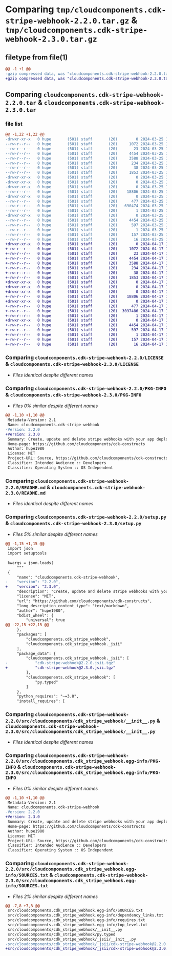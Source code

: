 # Comparing `tmp/cloudcomponents.cdk-stripe-webhook-2.2.0.tar.gz` & `tmp/cloudcomponents.cdk-stripe-webhook-2.3.0.tar.gz`

## filetype from file(1)

```diff
@@ -1 +1 @@
-gzip compressed data, was "cloudcomponents.cdk-stripe-webhook-2.2.0.tar", last modified: Mon Mar 25 18:26:26 2024, max compression
+gzip compressed data, was "cloudcomponents.cdk-stripe-webhook-2.3.0.tar", last modified: Wed Apr 17 18:36:23 2024, max compression
```

## Comparing `cloudcomponents.cdk-stripe-webhook-2.2.0.tar` & `cloudcomponents.cdk-stripe-webhook-2.3.0.tar`

### file list

```diff
@@ -1,22 +1,22 @@
-drwxr-xr-x   0 hupe       (501) staff       (20)        0 2024-03-25 18:26:26.854843 cloudcomponents.cdk-stripe-webhook-2.2.0/
--rw-r--r--   0 hupe       (501) staff       (20)     1072 2024-03-25 18:26:23.000000 cloudcomponents.cdk-stripe-webhook-2.2.0/LICENSE
--rw-r--r--   0 hupe       (501) staff       (20)       23 2024-03-25 18:26:23.000000 cloudcomponents.cdk-stripe-webhook-2.2.0/MANIFEST.in
--rw-r--r--   0 hupe       (501) staff       (20)     4454 2024-03-25 18:26:26.854595 cloudcomponents.cdk-stripe-webhook-2.2.0/PKG-INFO
--rw-r--r--   0 hupe       (501) staff       (20)     3588 2024-03-25 18:26:23.000000 cloudcomponents.cdk-stripe-webhook-2.2.0/README.md
--rw-r--r--   0 hupe       (501) staff       (20)      234 2024-03-25 18:26:23.000000 cloudcomponents.cdk-stripe-webhook-2.2.0/pyproject.toml
--rw-r--r--   0 hupe       (501) staff       (20)       38 2024-03-25 18:26:26.854887 cloudcomponents.cdk-stripe-webhook-2.2.0/setup.cfg
--rw-r--r--   0 hupe       (501) staff       (20)     1853 2024-03-25 18:26:23.000000 cloudcomponents.cdk-stripe-webhook-2.2.0/setup.py
-drwxr-xr-x   0 hupe       (501) staff       (20)        0 2024-03-25 18:26:26.851904 cloudcomponents.cdk-stripe-webhook-2.2.0/src/
-drwxr-xr-x   0 hupe       (501) staff       (20)        0 2024-03-25 18:26:26.851956 cloudcomponents.cdk-stripe-webhook-2.2.0/src/cloudcomponents/
-drwxr-xr-x   0 hupe       (501) staff       (20)        0 2024-03-25 18:26:26.853601 cloudcomponents.cdk-stripe-webhook-2.2.0/src/cloudcomponents/cdk_stripe_webhook/
--rw-r--r--   0 hupe       (501) staff       (20)    18806 2024-03-25 18:26:23.000000 cloudcomponents.cdk-stripe-webhook-2.2.0/src/cloudcomponents/cdk_stripe_webhook/__init__.py
-drwxr-xr-x   0 hupe       (501) staff       (20)        0 2024-03-25 18:26:26.853893 cloudcomponents.cdk-stripe-webhook-2.2.0/src/cloudcomponents/cdk_stripe_webhook/_jsii/
--rw-r--r--   0 hupe       (501) staff       (20)      477 2024-03-25 18:26:23.000000 cloudcomponents.cdk-stripe-webhook-2.2.0/src/cloudcomponents/cdk_stripe_webhook/_jsii/__init__.py
--rw-r--r--   0 hupe       (501) staff       (20)   690474 2024-03-25 18:26:23.000000 cloudcomponents.cdk-stripe-webhook-2.2.0/src/cloudcomponents/cdk_stripe_webhook/_jsii/cdk-stripe-webhook@2.2.0.jsii.tgz
--rw-r--r--   0 hupe       (501) staff       (20)        1 2024-03-25 18:26:23.000000 cloudcomponents.cdk-stripe-webhook-2.2.0/src/cloudcomponents/cdk_stripe_webhook/py.typed
-drwxr-xr-x   0 hupe       (501) staff       (20)        0 2024-03-25 18:26:26.853289 cloudcomponents.cdk-stripe-webhook-2.2.0/src/cloudcomponents.cdk_stripe_webhook.egg-info/
--rw-r--r--   0 hupe       (501) staff       (20)     4454 2024-03-25 18:26:26.000000 cloudcomponents.cdk-stripe-webhook-2.2.0/src/cloudcomponents.cdk_stripe_webhook.egg-info/PKG-INFO
--rw-r--r--   0 hupe       (501) staff       (20)      597 2024-03-25 18:26:26.000000 cloudcomponents.cdk-stripe-webhook-2.2.0/src/cloudcomponents.cdk_stripe_webhook.egg-info/SOURCES.txt
--rw-r--r--   0 hupe       (501) staff       (20)        1 2024-03-25 18:26:26.000000 cloudcomponents.cdk-stripe-webhook-2.2.0/src/cloudcomponents.cdk_stripe_webhook.egg-info/dependency_links.txt
--rw-r--r--   0 hupe       (501) staff       (20)      157 2024-03-25 18:26:26.000000 cloudcomponents.cdk-stripe-webhook-2.2.0/src/cloudcomponents.cdk_stripe_webhook.egg-info/requires.txt
--rw-r--r--   0 hupe       (501) staff       (20)       16 2024-03-25 18:26:26.000000 cloudcomponents.cdk-stripe-webhook-2.2.0/src/cloudcomponents.cdk_stripe_webhook.egg-info/top_level.txt
+drwxr-xr-x   0 hupe       (501) staff       (20)        0 2024-04-17 18:36:23.683142 cloudcomponents.cdk-stripe-webhook-2.3.0/
+-rw-r--r--   0 hupe       (501) staff       (20)     1072 2024-04-17 18:36:20.000000 cloudcomponents.cdk-stripe-webhook-2.3.0/LICENSE
+-rw-r--r--   0 hupe       (501) staff       (20)       23 2024-04-17 18:36:20.000000 cloudcomponents.cdk-stripe-webhook-2.3.0/MANIFEST.in
+-rw-r--r--   0 hupe       (501) staff       (20)     4454 2024-04-17 18:36:23.682845 cloudcomponents.cdk-stripe-webhook-2.3.0/PKG-INFO
+-rw-r--r--   0 hupe       (501) staff       (20)     3588 2024-04-17 18:36:20.000000 cloudcomponents.cdk-stripe-webhook-2.3.0/README.md
+-rw-r--r--   0 hupe       (501) staff       (20)      234 2024-04-17 18:36:20.000000 cloudcomponents.cdk-stripe-webhook-2.3.0/pyproject.toml
+-rw-r--r--   0 hupe       (501) staff       (20)       38 2024-04-17 18:36:23.683186 cloudcomponents.cdk-stripe-webhook-2.3.0/setup.cfg
+-rw-r--r--   0 hupe       (501) staff       (20)     1853 2024-04-17 18:36:20.000000 cloudcomponents.cdk-stripe-webhook-2.3.0/setup.py
+drwxr-xr-x   0 hupe       (501) staff       (20)        0 2024-04-17 18:36:23.677720 cloudcomponents.cdk-stripe-webhook-2.3.0/src/
+drwxr-xr-x   0 hupe       (501) staff       (20)        0 2024-04-17 18:36:23.677786 cloudcomponents.cdk-stripe-webhook-2.3.0/src/cloudcomponents/
+drwxr-xr-x   0 hupe       (501) staff       (20)        0 2024-04-17 18:36:23.679774 cloudcomponents.cdk-stripe-webhook-2.3.0/src/cloudcomponents/cdk_stripe_webhook/
+-rw-r--r--   0 hupe       (501) staff       (20)    18806 2024-04-17 18:36:20.000000 cloudcomponents.cdk-stripe-webhook-2.3.0/src/cloudcomponents/cdk_stripe_webhook/__init__.py
+drwxr-xr-x   0 hupe       (501) staff       (20)        0 2024-04-17 18:36:23.680172 cloudcomponents.cdk-stripe-webhook-2.3.0/src/cloudcomponents/cdk_stripe_webhook/_jsii/
+-rw-r--r--   0 hupe       (501) staff       (20)      477 2024-04-17 18:36:20.000000 cloudcomponents.cdk-stripe-webhook-2.3.0/src/cloudcomponents/cdk_stripe_webhook/_jsii/__init__.py
+-rw-r--r--   0 hupe       (501) staff       (20)  3097486 2024-04-17 18:36:20.000000 cloudcomponents.cdk-stripe-webhook-2.3.0/src/cloudcomponents/cdk_stripe_webhook/_jsii/cdk-stripe-webhook@2.3.0.jsii.tgz
+-rw-r--r--   0 hupe       (501) staff       (20)        1 2024-04-17 18:36:20.000000 cloudcomponents.cdk-stripe-webhook-2.3.0/src/cloudcomponents/cdk_stripe_webhook/py.typed
+drwxr-xr-x   0 hupe       (501) staff       (20)        0 2024-04-17 18:36:23.679406 cloudcomponents.cdk-stripe-webhook-2.3.0/src/cloudcomponents.cdk_stripe_webhook.egg-info/
+-rw-r--r--   0 hupe       (501) staff       (20)     4454 2024-04-17 18:36:23.000000 cloudcomponents.cdk-stripe-webhook-2.3.0/src/cloudcomponents.cdk_stripe_webhook.egg-info/PKG-INFO
+-rw-r--r--   0 hupe       (501) staff       (20)      597 2024-04-17 18:36:23.000000 cloudcomponents.cdk-stripe-webhook-2.3.0/src/cloudcomponents.cdk_stripe_webhook.egg-info/SOURCES.txt
+-rw-r--r--   0 hupe       (501) staff       (20)        1 2024-04-17 18:36:23.000000 cloudcomponents.cdk-stripe-webhook-2.3.0/src/cloudcomponents.cdk_stripe_webhook.egg-info/dependency_links.txt
+-rw-r--r--   0 hupe       (501) staff       (20)      157 2024-04-17 18:36:23.000000 cloudcomponents.cdk-stripe-webhook-2.3.0/src/cloudcomponents.cdk_stripe_webhook.egg-info/requires.txt
+-rw-r--r--   0 hupe       (501) staff       (20)       16 2024-04-17 18:36:23.000000 cloudcomponents.cdk-stripe-webhook-2.3.0/src/cloudcomponents.cdk_stripe_webhook.egg-info/top_level.txt
```

### Comparing `cloudcomponents.cdk-stripe-webhook-2.2.0/LICENSE` & `cloudcomponents.cdk-stripe-webhook-2.3.0/LICENSE`

 * *Files identical despite different names*

### Comparing `cloudcomponents.cdk-stripe-webhook-2.2.0/PKG-INFO` & `cloudcomponents.cdk-stripe-webhook-2.3.0/PKG-INFO`

 * *Files 0% similar despite different names*

```diff
@@ -1,10 +1,10 @@
 Metadata-Version: 2.1
 Name: cloudcomponents.cdk-stripe-webhook
-Version: 2.2.0
+Version: 2.3.0
 Summary: Create, update and delete stripe webhooks with your app deployment
 Home-page: https://github.com/cloudcomponents/cdk-constructs
 Author: hupe1980
 License: MIT
 Project-URL: Source, https://github.com/cloudcomponents/cdk-constructs.git
 Classifier: Intended Audience :: Developers
 Classifier: Operating System :: OS Independent
```

### Comparing `cloudcomponents.cdk-stripe-webhook-2.2.0/README.md` & `cloudcomponents.cdk-stripe-webhook-2.3.0/README.md`

 * *Files identical despite different names*

### Comparing `cloudcomponents.cdk-stripe-webhook-2.2.0/setup.py` & `cloudcomponents.cdk-stripe-webhook-2.3.0/setup.py`

 * *Files 5% similar despite different names*

```diff
@@ -1,15 +1,15 @@
 import json
 import setuptools
 
 kwargs = json.loads(
     """
 {
     "name": "cloudcomponents.cdk-stripe-webhook",
-    "version": "2.2.0",
+    "version": "2.3.0",
     "description": "Create, update and delete stripe webhooks with your app deployment",
     "license": "MIT",
     "url": "https://github.com/cloudcomponents/cdk-constructs",
     "long_description_content_type": "text/markdown",
     "author": "hupe1980",
     "bdist_wheel": {
         "universal": true
@@ -22,15 +22,15 @@
     },
     "packages": [
         "cloudcomponents.cdk_stripe_webhook",
         "cloudcomponents.cdk_stripe_webhook._jsii"
     ],
     "package_data": {
         "cloudcomponents.cdk_stripe_webhook._jsii": [
-            "cdk-stripe-webhook@2.2.0.jsii.tgz"
+            "cdk-stripe-webhook@2.3.0.jsii.tgz"
         ],
         "cloudcomponents.cdk_stripe_webhook": [
             "py.typed"
         ]
     },
     "python_requires": "~=3.8",
     "install_requires": [
```

### Comparing `cloudcomponents.cdk-stripe-webhook-2.2.0/src/cloudcomponents/cdk_stripe_webhook/__init__.py` & `cloudcomponents.cdk-stripe-webhook-2.3.0/src/cloudcomponents/cdk_stripe_webhook/__init__.py`

 * *Files identical despite different names*

### Comparing `cloudcomponents.cdk-stripe-webhook-2.2.0/src/cloudcomponents.cdk_stripe_webhook.egg-info/PKG-INFO` & `cloudcomponents.cdk-stripe-webhook-2.3.0/src/cloudcomponents.cdk_stripe_webhook.egg-info/PKG-INFO`

 * *Files 0% similar despite different names*

```diff
@@ -1,10 +1,10 @@
 Metadata-Version: 2.1
 Name: cloudcomponents.cdk-stripe-webhook
-Version: 2.2.0
+Version: 2.3.0
 Summary: Create, update and delete stripe webhooks with your app deployment
 Home-page: https://github.com/cloudcomponents/cdk-constructs
 Author: hupe1980
 License: MIT
 Project-URL: Source, https://github.com/cloudcomponents/cdk-constructs.git
 Classifier: Intended Audience :: Developers
 Classifier: Operating System :: OS Independent
```

### Comparing `cloudcomponents.cdk-stripe-webhook-2.2.0/src/cloudcomponents.cdk_stripe_webhook.egg-info/SOURCES.txt` & `cloudcomponents.cdk-stripe-webhook-2.3.0/src/cloudcomponents.cdk_stripe_webhook.egg-info/SOURCES.txt`

 * *Files 2% similar despite different names*

```diff
@@ -7,8 +7,8 @@
 src/cloudcomponents.cdk_stripe_webhook.egg-info/SOURCES.txt
 src/cloudcomponents.cdk_stripe_webhook.egg-info/dependency_links.txt
 src/cloudcomponents.cdk_stripe_webhook.egg-info/requires.txt
 src/cloudcomponents.cdk_stripe_webhook.egg-info/top_level.txt
 src/cloudcomponents/cdk_stripe_webhook/__init__.py
 src/cloudcomponents/cdk_stripe_webhook/py.typed
 src/cloudcomponents/cdk_stripe_webhook/_jsii/__init__.py
-src/cloudcomponents/cdk_stripe_webhook/_jsii/cdk-stripe-webhook@2.2.0.jsii.tgz
+src/cloudcomponents/cdk_stripe_webhook/_jsii/cdk-stripe-webhook@2.3.0.jsii.tgz
```

